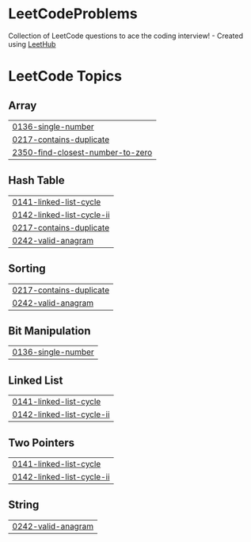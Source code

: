 # LeetCodeProblems
Collection of LeetCode questions to ace the coding interview! - Created using [LeetHub](https://github.com/QasimWani/LeetHub)

<!---LeetCode Topics Start-->
# LeetCode Topics
## Array
|  |
| ------- |
| [0136-single-number](https://github.com/shubhankar1477/LeetCodeProblems/tree/master/0136-single-number) |
| [0217-contains-duplicate](https://github.com/shubhankar1477/LeetCodeProblems/tree/master/0217-contains-duplicate) |
| [2350-find-closest-number-to-zero](https://github.com/shubhankar1477/LeetCodeProblems/tree/master/2350-find-closest-number-to-zero) |
## Hash Table
|  |
| ------- |
| [0141-linked-list-cycle](https://github.com/shubhankar1477/LeetCodeProblems/tree/master/0141-linked-list-cycle) |
| [0142-linked-list-cycle-ii](https://github.com/shubhankar1477/LeetCodeProblems/tree/master/0142-linked-list-cycle-ii) |
| [0217-contains-duplicate](https://github.com/shubhankar1477/LeetCodeProblems/tree/master/0217-contains-duplicate) |
| [0242-valid-anagram](https://github.com/shubhankar1477/LeetCodeProblems/tree/master/0242-valid-anagram) |
## Sorting
|  |
| ------- |
| [0217-contains-duplicate](https://github.com/shubhankar1477/LeetCodeProblems/tree/master/0217-contains-duplicate) |
| [0242-valid-anagram](https://github.com/shubhankar1477/LeetCodeProblems/tree/master/0242-valid-anagram) |
## Bit Manipulation
|  |
| ------- |
| [0136-single-number](https://github.com/shubhankar1477/LeetCodeProblems/tree/master/0136-single-number) |
## Linked List
|  |
| ------- |
| [0141-linked-list-cycle](https://github.com/shubhankar1477/LeetCodeProblems/tree/master/0141-linked-list-cycle) |
| [0142-linked-list-cycle-ii](https://github.com/shubhankar1477/LeetCodeProblems/tree/master/0142-linked-list-cycle-ii) |
## Two Pointers
|  |
| ------- |
| [0141-linked-list-cycle](https://github.com/shubhankar1477/LeetCodeProblems/tree/master/0141-linked-list-cycle) |
| [0142-linked-list-cycle-ii](https://github.com/shubhankar1477/LeetCodeProblems/tree/master/0142-linked-list-cycle-ii) |
## String
|  |
| ------- |
| [0242-valid-anagram](https://github.com/shubhankar1477/LeetCodeProblems/tree/master/0242-valid-anagram) |
<!---LeetCode Topics End-->